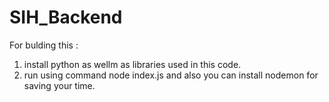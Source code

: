 # SIH_Backend
For bulding this :
1. install python as wellm as libraries used in this code.
2. run using command node index.js and also you can install nodemon for saving your time.
